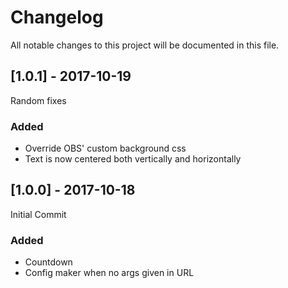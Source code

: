# Changelog
All notable changes to this project will be documented in this file.

## [1.0.1] - 2017-10-19
Random fixes
### Added
- Override OBS' custom background css
- Text is now centered both vertically and horizontally

## [1.0.0] - 2017-10-18
Initial Commit
### Added
- Countdown
- Config maker when no args given in URL